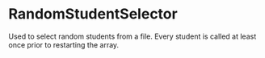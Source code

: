 # RandomStudentSelector
Used to select random students from a file. Every student is called at least once prior to restarting the array.
